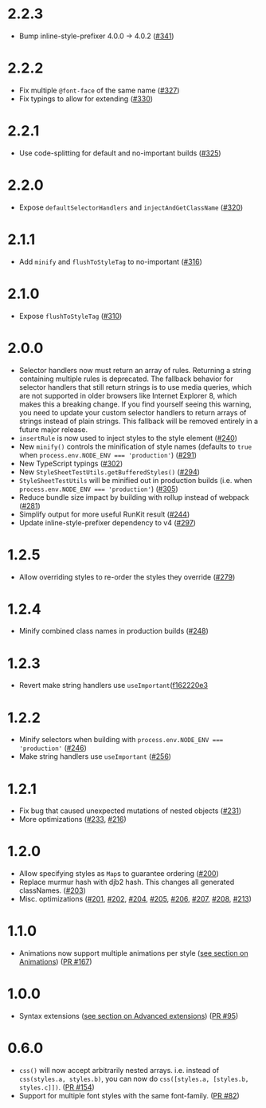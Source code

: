 # 2.2.3

- Bump inline-style-prefixer 4.0.0 -> 4.0.2 ([#341](https://github.com/communityfunded/afrododi/pull/341))

# 2.2.2

- Fix multiple `@font-face` of the same name ([#327](https://github.com/communityfunded/afrododi/pull/327))
- Fix typings to allow for extending ([#330](https://github.com/communityfunded/afrododi/pull/330))

# 2.2.1

- Use code-splitting for default and no-important builds ([#325](https://github.com/communityfunded/afrododi/pull/325))

# 2.2.0

- Expose `defaultSelectorHandlers` and `injectAndGetClassName` ([#320](https://github.com/communityfunded/afrododi/pull/320))


# 2.1.1

- Add `minify` and `flushToStyleTag` to no-important ([#316](https://github.com/communityfunded/afrododi/pull/316))

# 2.1.0

- Expose `flushToStyleTag` ([#310](https://github.com/communityfunded/afrododi/pull/310))

# 2.0.0

- Selector handlers now must return an array of rules. Returning a string containing multiple rules is deprecated. The fallback behavior for selector handlers that still return strings is to use media queries, which are not supported in older browsers like Internet Explorer 8, which makes this a breaking change. If you find yourself seeing this warning, you need to update your custom selector handlers to return arrays of strings instead of plain strings. This fallback will be removed entirely in a future major release.
- `insertRule` is now used to inject styles to the style element ([#240](https://github.com/communityfunded/afrododi/pull/240))
- New `minify()` controls the minification of style names (defaults to `true` when `process.env.NODE_ENV === 'production'`) ([#291](https://github.com/communityfunded/afrododi/pull/291))
- New TypeScript typings ([#302](https://github.com/communityfunded/afrododi/pull/302))
- New `StyleSheetTestUtils.getBufferedStyles()` ([#294](https://github.com/communityfunded/afrododi/pull/294))
- `StyleSheetTestUtils` will be minified out in production builds (i.e. when `process.env.NODE_ENV === 'production'`) ([#305](https://github.com/communityfunded/afrododi/pull/305))
- Reduce bundle size impact by building with rollup instead of webpack ([#281](https://github.com/communityfunded/afrododi/pull/281))
- Simplify output for more useful RunKit result ([#244](https://github.com/communityfunded/afrododi/pull/244))
- Update inline-style-prefixer dependency to v4 ([#297](https://github.com/communityfunded/afrododi/pull/297))

# 1.2.5

- Allow overriding styles to re-order the styles they override ([#279](https://github.com/communityfunded/afrododi/pull/279))

# 1.2.4

- Minify combined class names in production builds ([#248](https://github.com/communityfunded/afrododi/pull/248))

# 1.2.3

- Revert make string handlers use `useImportant`([f162220e3](https://github.com/communityfunded/afrododi/commit/f162220e3d7321c7ede0aefc189de9bb694e5107)

# 1.2.2

- Minify selectors when building with `process.env.NODE_ENV === 'production'` ([#246](https://github.com/communityfunded/afrododi/pull/246))
- Make string handlers use `useImportant` ([#256](https://github.com/communityfunded/afrododi/pull/256))

# 1.2.1

- Fix bug that caused unexpected mutations of nested objects ([#231](https://github.com/communityfunded/afrododi/issues/231))
- More optimizations ([#233](https://github.com/communityfunded/afrododi/pull/233), [#216](https://github.com/communityfunded/afrododi/pull/216))

# 1.2.0

- Allow specifying styles as `Map`s to guarantee ordering ([#200](https://github.com/communityfunded/afrododi/pull/200))
- Replace murmur hash with djb2 hash. This changes all generated classNames. ([#203](https://github.com/communityfunded/afrododi/pull/203))
- Misc. optimizations ([#201](https://github.com/communityfunded/afrododi/pull/201), [#202](https://github.com/communityfunded/afrododi/pull/202), [#204](https://github.com/communityfunded/afrododi/pull/204), [#205](https://github.com/communityfunded/afrododi/pull/205), [#206](https://github.com/communityfunded/afrododi/pull/206), [#207](https://github.com/communityfunded/afrododi/pull/207), [#208](https://github.com/communityfunded/afrododi/pull/208), [#213](https://github.com/communityfunded/afrododi/pull/213))

# 1.1.0

- Animations now support multiple animations per style ([see section on Animations](https://github.com/communityfunded/afrododi#animations)) ([PR #167](https://github.com/communityfunded/afrododi/pull/167))

# 1.0.0
- Syntax extensions ([see section on Advanced extensions](https://github.com/communityfunded/afrododi#advanced-extensions)) ([PR #95](https://github.com/communityfunded/afrododi/pull/95))

# 0.6.0
- `css()` will now accept arbitrarily nested arrays. i.e. instead of `css(styles.a, styles.b)`, you can now do `css([styles.a, [styles.b, styles.c]])`. ([PR #154](https://github.com/communityfunded/afrododi/pull/154))
- Support for multiple font styles with the same font-family. ([PR #82](https://github.com/communityfunded/afrododi/pull/82))
